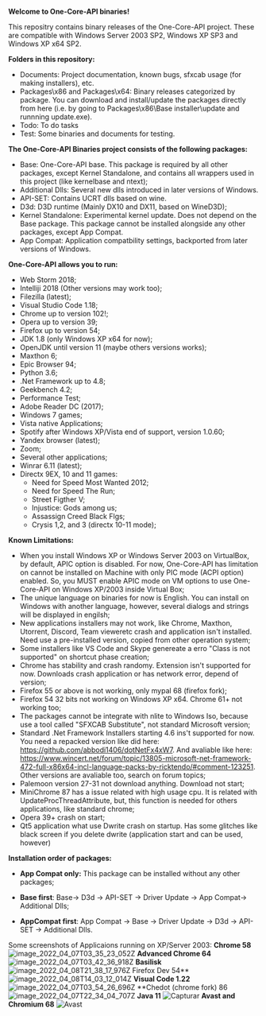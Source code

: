 **Welcome to One-Core-API binaries!**

This repositry contains binary releases of the One-Core-API project. These are compatible with Windows Server 2003 SP2, Windows XP SP3 and Windows XP
x64 SP2.

**Folders in this repository:**
- Documents: Project documentation, known bugs, sfxcab usage (for making installers), etc.
- Packages\x86 and Packages\x64: Binary releases categorized by package. You can download and install/update the packages directly from here (i.e. by going to Packages\x86\Base installer\update and runnning update.exe).
- Todo:  To do tasks
- Test: Some binaries and documents for testing.

**The One-Core-API Binaries project consists of the following packages:**
- Base: One-Core-API base. This package is required by all other packages, except Kernel Standalone, and contains all wrappers used in this project (like kernelbase and ntext);
- Additional Dlls: Several new dlls introduced in later versions of Windows.
- API-SET: Contains UCRT dlls based on wine.
- D3d: D3D runtime (Mainly DX10 and DX11, based on WineD3D);
- Kernel Standalone: Experimental kernel update. Does not depend on the Base package. This package cannot be installed alongside any other packages, except App Compat.
- App Compat: Application compatbility settings, backported from later versions of Windows.

**One-Core-API allows you to run:**
- Web Storm 2018;
- Intelliji 2018 (Other versions may work too);
- Filezilla (latest);
- Visual Studio Code 1.18;
- Chrome up to version 102!;
- Opera up to version 39;
- Firefox up to version 54;
- JDK 1.8 (only Windows XP x64 for now);
- OpenJDK until version 11 (maybe others versions works);
- Maxthon 6;
- Epic Browser 94;
- Python 3.6;
- .Net Framework up to 4.8;
- Geekbench 4.2;
- Performance Test;
- Adobe Reader DC (2017);
- Windows 7 games;
- Vista native Applications;
- Spotify after Windows XP/Vista end of support, version 1.0.60;
- Yandex browser (latest);
- Zoom;
- Several other applications;
- Winrar 6.11 (latest);
- Directx 9EX, 10 and 11 games: 
  - Need for Speed Most Wanted 2012;
  - Need for Speed The Run;
  - Street Figther V;
  - Injustice: Gods among us;
  - Assassign Creed Black Flgs;
  - Crysis 1,2, and 3 (directx 10-11 mode);
  
**Known Limitations:**
- When you install Windows XP or Windows Server 2003 on VirtualBox, by default, APIC option is disabled. For now, One-Core-API has limitation on cannot be installed on Machine with only PIC mode (ACPI option) enabled. So, you MUST enable APIC mode on VM options to use One-Core-API on Windows XP/2003 inside Virtual Box; 
- The unique language on binaries for now is English. You can install on Windows with another language, however, several dialogs and strings will be displayed in engilsh;
- New applications installers may not work, like Chrome, Maxthon, Utorrent, Discord, Team vieweretc crash and application isn't installed. Need 
use a pre-installed version, copied from other operation system;
- Some installers like VS Code and Skype genereate a erro "Class is not supported" on shortcut phase creation;
- Chrome has stability and crash randomy. Extension isn't supported for now. Downloads crash application or has network error, depend of version;
- Firefox 55 or above is not working, only mypal 68 (firefox fork);
- Firefox 54 32 bits not working on Windows XP x64. Chrome 61+ not working too;
- The packages cannot be integrate with nlite to Windows Iso, because use a tool called "SFXCAB Substitute", not standard Microsoft version;
- Standard .Net Framework Installers starting 4.6 ins't supported for now. You need a repacked version like did here: https://github.com/abbodi1406/dotNetFx4xW7. And avaliable like here: https://www.wincert.net/forum/topic/13805-microsoft-net-framework-472-full-x86x64-incl-language-packs-by-ricktendo/#comment-123251. Other versions are avaliable too, search on forum topics;
- Palemoon version 27-31 not download anything. Download not start;
- MiniChrome 87 has a issue related with high usage cpu. It is related with UpdateProcThreadAttribute, but, this function is needed for others applications, like standard chrome;
- Opera 39+ crash on start;
- Qt5 application what use Dwrite crash on startup. Has some glitches like black screen if you delete dwrite (application start and can be used, however)

**Installation order of packages:**
- **App Compat only:** This package can be installed without any other packages;

- **Base first**: Base-> D3d -> API-SET -> Driver Update -> App Compat-> Additional Dlls; 

- **AppCompat first**: App Compat -> Base -> Driver Update -> D3d -> API-SET -> Additional Dlls.

Some screenshots of Applicaions running on XP/Server 2003:
**Chrome 58**
![image_2022_04_07T03_35_23_052Z](https://user-images.githubusercontent.com/5159776/178077754-de45d085-7e32-4080-b577-29f67a777076.png)
**Advanced Chrome 64**
![image_2022_04_07T03_42_36_918Z](https://user-images.githubusercontent.com/5159776/178077817-e58fd872-f0fb-431d-aaad-c4a15510ed87.png)
**Basilisk**
![image_2022_04_08T21_38_17_976Z](https://user-images.githubusercontent.com/5159776/178077859-079bfca4-bdb6-402e-8991-b88e7dfe387c.png)
Firefox Dev 54**
![image_2022_04_08T14_03_12_014Z](https://user-images.githubusercontent.com/5159776/178077897-676267bd-31c2-451d-8d81-951c0223bac4.png)
**Visual Code 1.22**
![image_2022_04_07T03_54_26_696Z](https://user-images.githubusercontent.com/5159776/178077980-31788372-84e3-43b9-8bd3-d3204a375197.png)
**Chedot (chrome fork) 86
![image_2022_04_07T22_34_04_707Z](https://user-images.githubusercontent.com/5159776/178078013-9ccc115e-f6f6-44d0-937f-1a73fa5c6dee.png)
**Java 11**
![Capturar](https://user-images.githubusercontent.com/5159776/178078132-da504607-a1ca-4f8d-ae25-6a7eb367bdaa.PNG)
**Avast and Chromium 68**
![Avast](https://user-images.githubusercontent.com/5159776/178078208-c13b3448-ee6a-4c56-9d94-d0c62d51949e.PNG)

